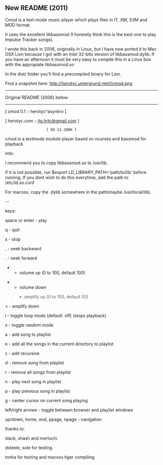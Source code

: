 New README (2011)
---

Cmod is a text-mode music player which plays files in IT, XM, S3M and MOD format.

It uses the excellent libbassmod (I honestly think this is the best one to play Impulse Tracker songs).

I wrote this back in 2006, originally in Linux, but I have now ported it to Mac OSX Lion because I got with an Intel 32-bits version of libbassmod.dylib. If you have an afternoon it must be very easy to compile this in a Linux box with the appropiate libbassmod.so

In the dist/ folder you'll find a precompiled binary for Lion.

Find a snapshot here: http://herotyc.untergrund.net/l/cmod.png

---

Original README (2006) below:

---

[ cmod 0.1    :: herotyc^asynkro    ]

[ herotyc.com :: jlg.hrtc@gmail.com ]

                       [ 02-11-2006 ]

cmod is a textmode module player based on
ncurses and bassmod for playback

info:

I recommend you to copy libbassmod.so to /usr/lib.

If it is not possible, run
$export LD_LIBRARY_PATH='path/to/lib'
before running. If you dont wish to do this
everytime, add the path to /etc/ld.so.conf

For macosx, copy the .dylib somewhere in
the path(maybe /usr/local/lib).

--

keys:

space or enter - play

q - quit

s - stop

, - seek backward

. - seek forward

+ - volume up (0 to 100, default 100)

- - volume down

> - amplify up (0 to 100, default 50)

< - amplify down

l - toggle loop mode (default: off) (stops playback)

z - toggle random mode

a - add song to playlist

e - add all the songs in the current directory to playlist

c - add recursive

d - remove song from playlist

r - remove all songs from playlist

n - play next song in playlist

p - play previous song in playlist

g - center cursor on current song playing

left/right arrows - toggle between browser and playlist windows

up/down, home, end, ppage, npage - navigation

thanks to:

slack, shash and merlucin.

dsteele, sole for testing.

tonka for testing and macosx tiger compiling.
